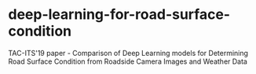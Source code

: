 # deep-learning-for-road-surface-condition
TAC-ITS'19 paper - Comparison of Deep Learning models for Determining Road Surface Condition from Roadside Camera Images and Weather Data
